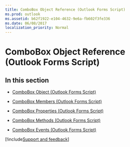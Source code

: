 ```yaml
---
title: ComboBox Object Reference (Outlook Forms Script)
ms.prod: outlook
ms.assetid: b62f1922-e104-4632-9e6a-fb602f3fe336
ms.date: 06/08/2017
localization_priority: Normal
---
```



# ComboBox Object Reference (Outlook Forms Script)

## In this section


-  [ComboBox Object (Outlook Forms Script)](Outlook.combobox.md)
    
-  [ComboBox Members (Outlook Forms Script)](Outlook.combobox(members).md)
    
-  [ComboBox Properties (Outlook Forms Script)](Outlook.combobox(properties).md)
    
-  [ComboBox Methods (Outlook Forms Script)](Outlook.combobox(methods).md)
    
-  [ComboBox Events (Outlook Forms Script)](Outlook.combobox(events).md)

[!include[Support and feedback](~/includes/feedback-boilerplate.md)]